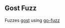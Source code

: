 ## Gost Fuzz

Fuzzes [gost](https://github.com/nick-jones/gost) using [go-fuzz](https://github.com/dvyukov/go-fuzz)